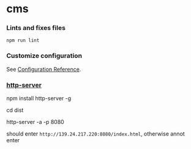 # cms

### Lints and fixes files
```
npm run lint
```

### Customize configuration
See [Configuration Reference](https://cli.vuejs.org/config/).


### [http-server](https://www.npmjs.com/package/http-server)

npm install http-server -g

cd dist

http-server -a -p 8080

should enter `http://139.24.217.220:8080/index.html`, otherwise annot enter
